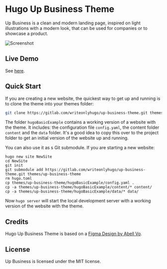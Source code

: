 # Hugo Up Business Theme

Up Business is a clean and modern landing page, inspired on light illustrations
with a modern look, that can be used for companies or to showcase a product.

![Screenshot](https://gitlab.com/writeonlyhugo/up-business-theme/-/raw/f4e11eb377d9f7f1d8305d278538f8af05d365e5/images/screenshot.png)

## Live Demo

See [here](https://writeonlyhugo.gitlab.io/up-business-theme/).

## Quick Start

If you are creating a new website, the quickest way to get up and running is to
clone the theme into your themes folder:

```bash
git clone https://gitlab.com/writeonlyhugo/up-business-theme.git themes/up-business-theme
```

The folder `hugoBasicExample` contains a working version of a website with the
theme. It includes: the configuration file `config.yaml`, the content folder
`content` and the `data` folder. It's a good idea to copy this over to the
project folder to get an initial version of the website up and running.

You can also use it as s Git submodule. If you are starting a new website:

```
hugo new site NewSite
cd NewSite
git init
git submodule add https://gitlab.com/writeonlyhugo/up-business-theme.git themes/up-business-theme
rm hugo.toml
cp themes/up-business-theme/hugoBasicExample/config.yaml .
cp -a themes/up-business-theme/hugoBasicExample/content/* content/
cp -a themes/up-business-theme/hugoBasicExample/data/* data/
```

Now `hugo server` will start the local development server with a working
version of the website with the theme.

## Credits

Hugo Up Business Theme is based on a [Figma Design by Abell
Vo](https://www.figma.com/community/file/1022163547182520272).

## License 

Up Business is licensed under the MIT license.

